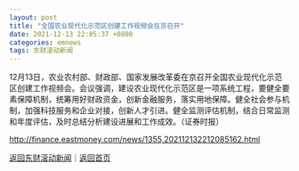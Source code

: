 ```yaml
---
layout: post
title: "全国农业现代化示范区创建工作视频会在京召开"
date: 2021-12-13 22:05:37 +0800
categories: emnews
tags: 东财滚动新闻
---
```


12月13日，农业农村部、财政部、国家发展改革委在京召开全国农业现代化示范区创建工作视频会。会议强调，建设农业现代化示范区是一项系统工程，要健全要素保障机制，统筹用好财政资金，创新金融服务，落实用地保障。健全社会参与机制，加强科技服务和企业对接，创新人才引进。健全监测评估机制，结合日常监测和年度评估，及时总结分析建设进展和工作成效。（证券时报）

<http://finance.eastmoney.com/news/1355,202112132212085162.html>

[返回东财滚动新闻](//finews.withounder.com/emnews/)｜[返回首页](//finews.withounder.com/)